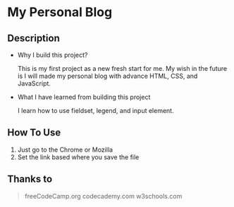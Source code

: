 # My Personal Blog

## Description
* Why I build this project?

    This is my first project as a new fresh start for me. My wish in the future is I will made my personal blog with advance HTML, CSS, and JavaScript.

* What I have learned from building this project

    I learn how to use fieldset, legend, and input element. 

## How To Use
1. Just go to the Chrome or Mozilla
2. Set the link based where you save the file

## Thanks to
> freeCodeCamp.org
> codecademy.com
> w3schools.com



